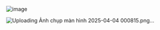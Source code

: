 ![image](https://github.com/user-attachments/assets/36ab54d7-71bd-46d0-ad90-2ffffd40656a)
























![Uploading Ảnh chụp màn hình 2025-04-04 000815.png…]()
